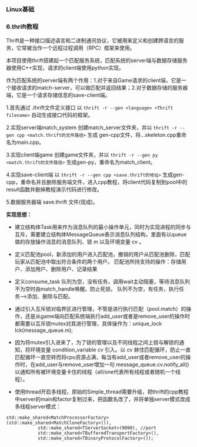 ### Linux基础

### 6.thrift教程

Thrift是一种接口描述语言和二进制通讯协议，它被用来定义和创建跨语言的服务，它常被当作一个远程过程调用（RPC）框架来使用。

本项目使用thrift搭建起一个匹配服务系统，匹配系统的server端与数据存储服务器使用C++实现，请求的client端使用python实现。

作为匹配系统的server端有两个作用：1.对于来自Game请求的client端，它是一个接收请求的match-server，可以做匹配并返回结果；2.对于数据存储的服务器端，它是一个请求存储信息的save-client端。

1.首先通过 .thrift文件定义接口
以 `thrift -r --gen <language> <Thrift filename>` 自动生成接口代码的框架。

2.实现server端match_system
创建match_server文件夹，并以 `thrift -r --gen cpp <match.thrift的文件路径>` 生成 gen-cpp文件，将…skeleton.cpp重命名为main.cpp。

3.实现client端game
创建game文件夹，并以 `thrift -r --gen py <match.thrift的文件路径>` 生成gen-py，重命名为match_client。

4.实现save-client端
以 `thrift -r --gen cpp <save.thrift的地址>` 生成gen-cpp，重命名并且删除服务端文件，进入cpp教程，将client代码复制到pool中的result函数并删掉教程演示代码进行修改。

5.数据服务器端
save.thrift 文件(现成)。





**实现思想：**
- 建立结构体Task用来作为消息队列的最小操作单元，同时为实现进程的同步与互斥，需要建立结构体MessageQueue表示消息队列结构，里面有以queue做的存放操作消息的消息队列、锁 m 以及环境变量 cv 。

- 定义匹配池pool，新添加的用户进入匹配池，撤销的用户从匹配池删除，匹配玩家从匹配池中取出符合条件的两个用户。
  匹配池所持支持的操作：存储用户、添加用户、删除用户、记录结果

- 定义consume_task
  队列为空，没有任务，调用wait主动阻塞，等待消息队列不为空时由match_handle唤醒。防止死锁。
  队列不为空，有任务，执行任务–>添加、删除与匹配。

- 通过引入互斥锁对临界区进行管理，不管是进行执行匹配（pool.match）的操作，还是从game端向匹配系统端执行add_user或者是remove_user的操作时都需要以互斥锁mutex对其进行管理，具体操作为：unique_lock<mutex> lck(message_queue.m);

- 因为将mutex引入进来了，为了锁的管理以及不同线程之间上锁与解锁的通知，将环境变量 condition_variable cv 引入。以 cv 蚌住匹配循环，防止一直匹配循环一直空转而将cpu资源占满，每当有add_user或者remove_user的操作时，在add_user与remove_user增加一句 message_queue.cv.notify_all() 以通知所有被环境变量卡住的线程（all/one代表所有线程或者随机一个线程）。

- 使用thread开启多线程，原始的Simple_thread需要升级，把thrift的cpp教程中server的main和factor复制过来，把函数名改了，并将单独server模式改成多线程server模式：
```
std::make_shared<MatchProcessorFactory>(std::make_shared<MatchCloneFactory>()),
            std::make_shared<TServerSocket>(9090), //port
            std::make_shared<TBufferedTransportFactory>(),
            std::make_shared<TBinaryProtocolFactory>());
```











